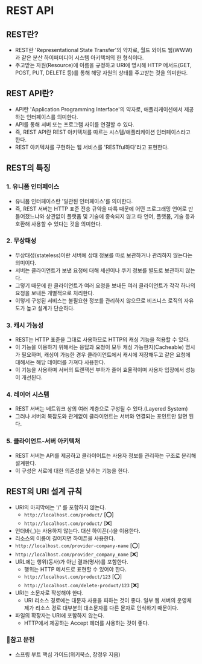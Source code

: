 # REST API

## REST란?

- REST란 'Representational State Transfer'의 약자로, 월드 와이드 웹(WWW)과 같은 분산 하이퍼미디어 시스템 아키텍처의 한 형식이다.
- 주고받는 자원(Resource)에 이름을 규정하고 URI에 명시해 HTTP 메서드(GET, POST, PUT, DELETE 등)를 통해 해당 자원의 상태를 주고받는 것을 의미한다.

## REST API란?

- API란 'Application Programming Interface'의 약자로, 애플리케이션에서 제공하는 인터페이스를 의미한다.
- API를 통해 서버 또는 프로그램 사이를 연결할 수 있다.
- 즉, REST API란 REST 아키텍처를 따르는 시스템/애플리케이션 인터페이스라고 한다.
- REST 아키텍처를 구현하는 웹 서비스를 'RESTful하다'라고 표현한다.

## REST의 특징

### 1. 유니폼 인터페이스

- 유니폼 인터페이스란 '일관된 인터페이스'를 의미한다.
- 즉, REST 서버는 HTTP 표준 전송 규약을 따륵 때문에 어떤 프로그래밍 언어로 만들어졌느냐와 상관없이 플랫폼 및 기술에 종속되지 않고 타 언어, 플랫폼, 기술 등과 호환해 사용할 수 있다는 것을 의미한다.

### 2. 무상태성

- 무상태성(stateless)이란 서버에 상태 정보를 따로 보관하거나 관리하지 않는다는 의미이다.
- 서버는 클라이언트가 보낸 요청에 대해 세션이나 쿠키 정보를 별도로 보관하지 않는다.
- 그렇기 때문에 한 클라이언트가 여러 요청을 보내든 여러 클라이언트가 각각 하나의 요청을 보내든 개별적으로 처리한다.
- 이렇게 구성된 서비스는 불필요한 정보를 관리하지 않으므로 비즈니스 로직의 자유도가 높고 설계가 단순하다.

### 3. 캐시 가능성

- REST는 HTTP 표준을 그대로 사용하므로 HTTP의 캐싱 기능을 적용할 수 있다.
- 이 기능을 이용하기 위해서는 응답과 요청이 모두 캐싱 가능한지(Cacheable) 명시가 필요하며, 캐싱이 가능한 경우 클라이언트에서 캐시에 저장해두고 같은 요청에 대해서는 해당 데이터를 가져다 사용한다.
- 이 기능을 사용하며 서버의 트랜잭션 부하가 줄어 효율적이며 사용자 입장에서 성능이 개선된다.

### 4. 레이어 시스템

- REST 서버는 네트워크 상의 여러 계층으로 구성될 수 있다.(Layered System)
- 그러나 서버의 복잡도와 관계없이 클라이언트는 서버와 연결되는 포인트만 알면 된다.

### 5. 클라이언트-서버 아키텍처

- REST 서버는 API를 제공하고 클라이어트는 사용자 정보를 관리하는 구조로 분리해 설계한다.
- 이 구성은 서로에 대한 의존성을 낮추는 기능을 한다.

## REST의 URI 설계 규칙

- URI의 마지막에는 '/' 를 포함하지 않는다.
  - `http://localhost.com/product/` [⭕]
  - `http://localhost.com/product/` [❌]
-  언더바(_)는 사용하지 않는다. 대신 하이픈(-)을 이용한다.
  - 리소스의 이름이 길어지면 하이픈을 사용한다.
  - `http://localhost.com/provider-company-name` [⭕]
  - `http://localhost.com/provider_company_name` [❌]
- URL에는 행위(동사)가 아닌 결과(명사)를 포함한다.
  - 행위는 HTTP 메서드로 표현할 수 있어야 한다.
  - `http://localhost.com/product/123` [⭕]
  - `http://localhost.com/delete-product/123` [❌]
- URI는 소문자로 작성해야 한다.
  - URI 리소스 경로에는 대문자 사용을 피하는 것이 좋다. 일부 웹 서버의 운영체제가 리소스 경로 대부분의 대소문자를 다른 문자로 인식하기 때문이다.
- 파일의 확장자는 URI에 포함하지 않는다.
  - HTTP에서 제공하는 Accept 헤더를 사용하는 것이 좋다.

### :memo:참고 문헌

- 스프링 부트 핵심 가이드(위키북스, 장정우 지음)